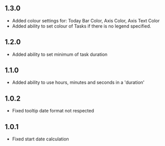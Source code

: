 ## 1.3.0
 * Added colour settings for: Today Bar Color, Axis Color, Axis Text Color
 * Added ability to set colour of Tasks if there is no legend specified.
## 1.2.0
 * Added ability to set minimum of task duration
## 1.1.0
 * Added ability to use hours, minutes and seconds in a 'duration'
## 1.0.2
 * Fixed tooltip date format not respected
## 1.0.1
 * Fixed start date calculation